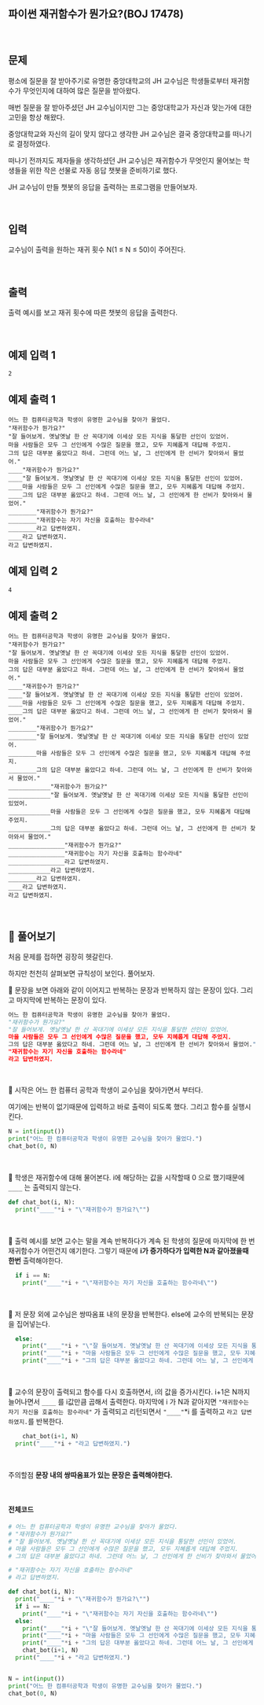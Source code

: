 ## 파이썬 재귀함수가 뭔가요?(BOJ 17478)

<br>

## 문제

평소에 질문을 잘 받아주기로 유명한 중앙대학교의 JH 교수님은 학생들로부터 재귀함수가 무엇인지에 대하여 많은 질문을 받아왔다.

매번 질문을 잘 받아주셨던 JH 교수님이지만 그는 중앙대학교가 자신과 맞는가에 대한 고민을 항상 해왔다.

중앙대학교와 자신의 길이 맞지 않다고 생각한 JH 교수님은 결국 중앙대학교를 떠나기로 결정하였다.

떠나기 전까지도 제자들을 생각하셨던 JH 교수님은 재귀함수가 무엇인지 물어보는 학생들을 위한 작은 선물로 자동 응답 챗봇을 준비하기로 했다.

JH 교수님이 만들 챗봇의 응답을 출력하는 프로그램을 만들어보자.

<br>

## 입력

교수님이 출력을 원하는 재귀 횟수 N(1 ≤ N ≤ 50)이 주어진다.

<br>

## 출력

출력 예시를 보고 재귀 횟수에 따른 챗봇의 응답을 출력한다.

<br>

## 예제 입력 1

```
2
```

## 예제 출력 1

```
어느 한 컴퓨터공학과 학생이 유명한 교수님을 찾아가 물었다.
"재귀함수가 뭔가요?"
"잘 들어보게. 옛날옛날 한 산 꼭대기에 이세상 모든 지식을 통달한 선인이 있었어.
마을 사람들은 모두 그 선인에게 수많은 질문을 했고, 모두 지혜롭게 대답해 주었지.
그의 답은 대부분 옳았다고 하네. 그런데 어느 날, 그 선인에게 한 선비가 찾아와서 물었어."
____"재귀함수가 뭔가요?"
____"잘 들어보게. 옛날옛날 한 산 꼭대기에 이세상 모든 지식을 통달한 선인이 있었어.
____마을 사람들은 모두 그 선인에게 수많은 질문을 했고, 모두 지혜롭게 대답해 주었지.
____그의 답은 대부분 옳았다고 하네. 그런데 어느 날, 그 선인에게 한 선비가 찾아와서 물었어."
________"재귀함수가 뭔가요?"
________"재귀함수는 자기 자신을 호출하는 함수라네"
________라고 답변하였지.
____라고 답변하였지.
라고 답변하였지.
```

## 예제 입력 2

```
4
```

## 예제 출력 2

```
어느 한 컴퓨터공학과 학생이 유명한 교수님을 찾아가 물었다.
"재귀함수가 뭔가요?"
"잘 들어보게. 옛날옛날 한 산 꼭대기에 이세상 모든 지식을 통달한 선인이 있었어.
마을 사람들은 모두 그 선인에게 수많은 질문을 했고, 모두 지혜롭게 대답해 주었지.
그의 답은 대부분 옳았다고 하네. 그런데 어느 날, 그 선인에게 한 선비가 찾아와서 물었어."
____"재귀함수가 뭔가요?"
____"잘 들어보게. 옛날옛날 한 산 꼭대기에 이세상 모든 지식을 통달한 선인이 있었어.
____마을 사람들은 모두 그 선인에게 수많은 질문을 했고, 모두 지혜롭게 대답해 주었지.
____그의 답은 대부분 옳았다고 하네. 그런데 어느 날, 그 선인에게 한 선비가 찾아와서 물었어."
________"재귀함수가 뭔가요?"
________"잘 들어보게. 옛날옛날 한 산 꼭대기에 이세상 모든 지식을 통달한 선인이 있었어.
________마을 사람들은 모두 그 선인에게 수많은 질문을 했고, 모두 지혜롭게 대답해 주었지.
________그의 답은 대부분 옳았다고 하네. 그런데 어느 날, 그 선인에게 한 선비가 찾아와서 물었어."
____________"재귀함수가 뭔가요?"
____________"잘 들어보게. 옛날옛날 한 산 꼭대기에 이세상 모든 지식을 통달한 선인이 있었어.
____________마을 사람들은 모두 그 선인에게 수많은 질문을 했고, 모두 지혜롭게 대답해 주었지.
____________그의 답은 대부분 옳았다고 하네. 그런데 어느 날, 그 선인에게 한 선비가 찾아와서 물었어."
________________"재귀함수가 뭔가요?"
________________"재귀함수는 자기 자신을 호출하는 함수라네"
________________라고 답변하였지.
____________라고 답변하였지.
________라고 답변하였지.
____라고 답변하였지.
라고 답변하였지.
```

<br>

## 📝 풀어보기

처음 문제를 접하면 굉장히 헷갈린다.

하지만 천천히 살펴보면 규칙성이 보인다. 풀어보자.

📌 문장을 보면 아래와 같이 이어지고 반복하는 문장과 반복하지 않는 문장이 있다. 그리고 마지막에 반복하는 문장이 있다.

``` python
어느 한 컴퓨터공학과 학생이 유명한 교수님을 찾아가 물었다.
"재귀함수가 뭔가요?"
"잘 들어보게. 옛날옛날 한 산 꼭대기에 이세상 모든 지식을 통달한 선인이 있었어.
마을 사람들은 모두 그 선인에게 수많은 질문을 했고, 모두 지혜롭게 대답해 주었지.
그의 답은 대부분 옳았다고 하네. 그런데 어느 날, 그 선인에게 한 선비가 찾아와서 물었어."
"재귀함수는 자기 자신을 호출하는 함수라네"
라고 답변하였지.
```

<br>

📌 시작은 어느 한 컴퓨터 공학과 학생이 교수님을 찾아가면서 부터다.

여기에는 반복이 없기때문에 입력하고 바로 출력이 되도록 했다. 그리고 함수를 실행시킨다.

``` python
N = int(input())
print("어느 한 컴퓨터공학과 학생이 유명한 교수님을 찾아가 물었다.")
chat_bot(0, N)
```

<br>

📌 학생은 재귀함수에 대해 물어본다. i에 해당하는 값을 시작할때 0 으로 했기때문에 `____` 는 출력되지 않는다.

``` python
def chat_bot(i, N):
  print("____"*i + "\"재귀함수가 뭔가요?\"")
```

<br>

📌 출력 예시를 보면 교수는 말을 계속 반복하다가 계속 된 학생의 질문에 마지막에 한 번 재귀함수가 어떤건지 얘기한다. 그렇기 때문에 **i가 증가하다가 입력한 N과 같아졌을때 한번** 출력해야한다.  

``` python
  if i == N:
    print("____"*i + "\"재귀함수는 자기 자신을 호출하는 함수라네\"")
```

<br>

📌 저 문장 외에 교수님은 쌍따옴표 내의 문장을 반복한다. else에 교수의 반복되는 문장을 집어넣는다. 

``` python
  else:
    print("____"*i + "\"잘 들어보게. 옛날옛날 한 산 꼭대기에 이세상 모든 지식을 통달한 선인이 있었어.")
    print("____"*i + "마을 사람들은 모두 그 선인에게 수많은 질문을 했고, 모두 지혜롭게 대답해 주었지.")
    print("____"*i + "그의 답은 대부분 옳았다고 하네. 그런데 어느 날, 그 선인에게 한 선비가 찾아와서 물었어.\"")
```

<br>

📌 교수의 문장이 출력되고 함수를 다시 호출하면서, i의 값을 증가시킨다. i+1은 N까지 늘어나면서 `____` 를 i값만큼 곱해서 출력한다. 마지막에 i 가 N과 같아지면 `"재귀함수는 자기 자신을 호출하는 함수라네"` 가 출력되고 리턴되면서 `"____"`*i 를 출력하고 `라고 답변하였지.`를 반복한다.  

``` python
    chat_bot(i+1, N)
  print("____"*i + "라고 답변하였지.")
```

<br>

주의할점 **문장 내의 쌍따옴표가 있는 문장은 출력해야한다.**

<br>

#### 전체코드

``` python
# 어느 한 컴퓨터공학과 학생이 유명한 교수님을 찾아가 물었다.
# "재귀함수가 뭔가요?"
# "잘 들어보게. 옛날옛날 한 산 꼭대기에 이세상 모든 지식을 통달한 선인이 있었어.
# 마을 사람들은 모두 그 선인에게 수많은 질문을 했고, 모두 지혜롭게 대답해 주었지.
# 그의 답은 대부분 옳았다고 하네. 그런데 어느 날, 그 선인에게 한 선비가 찾아와서 물었어."

# "재귀함수는 자기 자신을 호출하는 함수라네"
# 라고 답변하였지.

def chat_bot(i, N):
  print("____"*i + "\"재귀함수가 뭔가요?\"")
  if i == N:
    print("____"*i + "\"재귀함수는 자기 자신을 호출하는 함수라네\"")
  else:
    print("____"*i + "\"잘 들어보게. 옛날옛날 한 산 꼭대기에 이세상 모든 지식을 통달한 선인이 있었어.")
    print("____"*i + "마을 사람들은 모두 그 선인에게 수많은 질문을 했고, 모두 지혜롭게 대답해 주었지.")
    print("____"*i + "그의 답은 대부분 옳았다고 하네. 그런데 어느 날, 그 선인에게 한 선비가 찾아와서 물었어.\"")
    chat_bot(i+1, N)
  print("____"*i + "라고 답변하였지.")


N = int(input())
print("어느 한 컴퓨터공학과 학생이 유명한 교수님을 찾아가 물었다.")
chat_bot(0, N)
```

